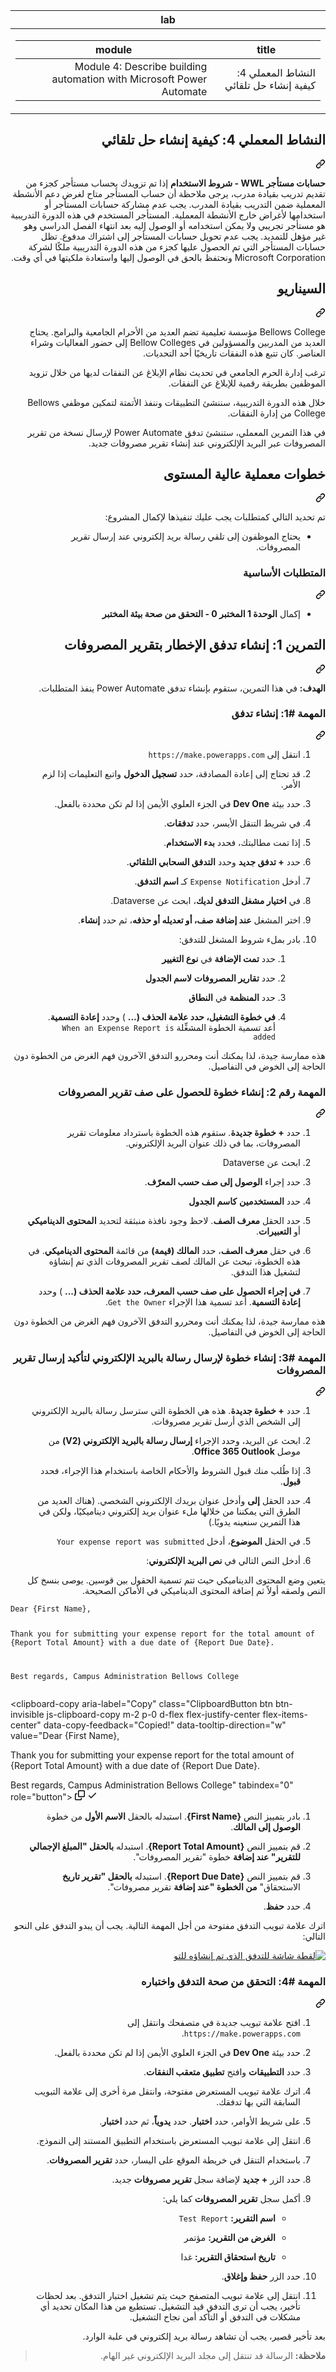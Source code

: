 <div class="Box-sc-g0xbh4-0 eoaCFS js-snippet-clipboard-copy-unpositioned undefined" data-hpc="true"><article class="markdown-body entry-content container-lg" itemprop="text"><markdown-accessiblity-table data-catalyst=""><table>
  <thead>
  <tr>
  <th>lab</th>
  </tr>
  </thead>
  <tbody>
  <tr>
  <td><div dir="rtl"><table>
  <thead>
  <tr>
  <th>title</th>
  <th>module</th>
  </tr>
  </thead>
  <tbody>
  <tr>
  <td><div dir="rtl">النشاط المعملي 4: كيفية إنشاء حل تلقائي</div></td>
  <td><div dir="rtl">Module 4: Describe building automation with Microsoft Power Automate</div></td>
  </tr>
  </tbody>
</table>
</div></td>
  </tr>
  </tbody>
</table></markdown-accessiblity-table>

<div class="markdown-heading" dir="rtl"><h1 tabindex="-1" class="heading-element" dir="rtl">النشاط المعملي 4: كيفية إنشاء حل تلقائي</h1><a id="user-content-النشاط-المعملي-4-كيفية-إنشاء-حل-تلقائي" class="anchor" aria-label="Permalink: النشاط المعملي 4: كيفية إنشاء حل تلقائي" href="#النشاط-المعملي-4-كيفية-إنشاء-حل-تلقائي"><svg class="octicon octicon-link" viewBox="0 0 16 16" version="1.1" width="16" height="16" aria-hidden="true"><path d="m7.775 3.275 1.25-1.25a3.5 3.5 0 1 1 4.95 4.95l-2.5 2.5a3.5 3.5 0 0 1-4.95 0 .751.751 0 0 1 .018-1.042.751.751 0 0 1 1.042-.018 1.998 1.998 0 0 0 2.83 0l2.5-2.5a2.002 2.002 0 0 0-2.83-2.83l-1.25 1.25a.751.751 0 0 1-1.042-.018.751.751 0 0 1-.018-1.042Zm-4.69 9.64a1.998 1.998 0 0 0 2.83 0l1.25-1.25a.751.751 0 0 1 1.042.018.751.751 0 0 1 .018 1.042l-1.25 1.25a3.5 3.5 0 1 1-4.95-4.95l2.5-2.5a3.5 3.5 0 0 1 4.95 0 .751.751 0 0 1-.018 1.042.751.751 0 0 1-1.042.018 1.998 1.998 0 0 0-2.83 0l-2.5 2.5a1.998 1.998 0 0 0 0 2.83Z"></path></svg></a></div>
<p dir="rtl"><strong>حسابات مستأجر WWL - شروط الاستخدام</strong> إذا تم تزويدك بحساب مستأجر كجزء من تقديم تدريب بقيادة مدرب، يرجى ملاحظة أن حساب المستأجر متاح لغرض دعم الأنشطة المعملية ضمن التدريب بقيادة المدرب. يجب عدم مشاركة حسابات المستأجر أو استخدامها لأغراض خارج الأنشطة المعملية. المستأجر المستخدم في هذه الدورة التدريبية هو مستأجر تجريبي ولا يمكن استخدامه أو الوصول إليه بعد انتهاء الفصل الدراسي وهو غير مؤهل للتمديد. يجب عدم تحويل حسابات المستأجر إلى اشتراك مدفوع. تظل حسابات المستأجر التي تم الحصول عليها كجزء من هذه الدورة التدريبية ملكًا لشركة Microsoft Corporation ونحتفظ بالحق في الوصول إليها واستعادة ملكيتها في أي وقت.</p>
<div class="markdown-heading" dir="rtl"><h2 tabindex="-1" class="heading-element" dir="rtl">السيناريو</h2><a id="user-content-السيناريو" class="anchor" aria-label="Permalink: السيناريو" href="#السيناريو"><svg class="octicon octicon-link" viewBox="0 0 16 16" version="1.1" width="16" height="16" aria-hidden="true"><path d="m7.775 3.275 1.25-1.25a3.5 3.5 0 1 1 4.95 4.95l-2.5 2.5a3.5 3.5 0 0 1-4.95 0 .751.751 0 0 1 .018-1.042.751.751 0 0 1 1.042-.018 1.998 1.998 0 0 0 2.83 0l2.5-2.5a2.002 2.002 0 0 0-2.83-2.83l-1.25 1.25a.751.751 0 0 1-1.042-.018.751.751 0 0 1-.018-1.042Zm-4.69 9.64a1.998 1.998 0 0 0 2.83 0l1.25-1.25a.751.751 0 0 1 1.042.018.751.751 0 0 1 .018 1.042l-1.25 1.25a3.5 3.5 0 1 1-4.95-4.95l2.5-2.5a3.5 3.5 0 0 1 4.95 0 .751.751 0 0 1-.018 1.042.751.751 0 0 1-1.042.018 1.998 1.998 0 0 0-2.83 0l-2.5 2.5a1.998 1.998 0 0 0 0 2.83Z"></path></svg></a></div>
<p dir="rtl">Bellows College مؤسسة تعليمية تضم العديد من الأحرام الجامعية والبرامج. يحتاج العديد من المدربين والمسؤولين في Bellow Colleges إلى حضور الفعاليات وشراء العناصر. كان تتبع هذه النفقات تاريخيًا أحد التحديات.</p>
<p dir="rtl">ترغب إدارة الحرم الجامعي في تحديث نظام الإبلاغ عن النفقات لديها من خلال تزويد الموظفين بطريقة رقمية للإبلاغ عن النفقات.</p>
<p dir="rtl">خلال هذه الدورة التدريبية، سننشئ التطبيقات وننفذ الأتمتة لتمكين موظفي Bellows College من إدارة النفقات.</p>
<p dir="rtl">في هذا التمرين المعملي، ستنشئ تدفق Power Automate لإرسال نسخة من تقرير المصروفات عبر البريد الإلكتروني عند إنشاء تقرير مصروفات جديد.</p>
<div class="markdown-heading" dir="rtl"><h2 tabindex="-1" class="heading-element" dir="rtl">خطوات معملية عالية المستوى</h2><a id="user-content-خطوات-معملية-عالية-المستوى" class="anchor" aria-label="Permalink: خطوات معملية عالية المستوى" href="#خطوات-معملية-عالية-المستوى"><svg class="octicon octicon-link" viewBox="0 0 16 16" version="1.1" width="16" height="16" aria-hidden="true"><path d="m7.775 3.275 1.25-1.25a3.5 3.5 0 1 1 4.95 4.95l-2.5 2.5a3.5 3.5 0 0 1-4.95 0 .751.751 0 0 1 .018-1.042.751.751 0 0 1 1.042-.018 1.998 1.998 0 0 0 2.83 0l2.5-2.5a2.002 2.002 0 0 0-2.83-2.83l-1.25 1.25a.751.751 0 0 1-1.042-.018.751.751 0 0 1-.018-1.042Zm-4.69 9.64a1.998 1.998 0 0 0 2.83 0l1.25-1.25a.751.751 0 0 1 1.042.018.751.751 0 0 1 .018 1.042l-1.25 1.25a3.5 3.5 0 1 1-4.95-4.95l2.5-2.5a3.5 3.5 0 0 1 4.95 0 .751.751 0 0 1-.018 1.042.751.751 0 0 1-1.042.018 1.998 1.998 0 0 0-2.83 0l-2.5 2.5a1.998 1.998 0 0 0 0 2.83Z"></path></svg></a></div>
<p dir="rtl">تم تحديد التالي كمتطلبات يجب عليك تنفيذها لإكمال المشروع:</p>
<ul dir="rtl">
<li>يحتاج الموظفون إلى تلقي رسالة بريد إلكتروني عند إرسال تقرير المصروفات.</li>
</ul>
<div class="markdown-heading" dir="rtl"><h3 tabindex="-1" class="heading-element" dir="rtl">المتطلبات الأساسية</h3><a id="user-content-المتطلبات-الأساسية" class="anchor" aria-label="Permalink: المتطلبات الأساسية" href="#المتطلبات-الأساسية"><svg class="octicon octicon-link" viewBox="0 0 16 16" version="1.1" width="16" height="16" aria-hidden="true"><path d="m7.775 3.275 1.25-1.25a3.5 3.5 0 1 1 4.95 4.95l-2.5 2.5a3.5 3.5 0 0 1-4.95 0 .751.751 0 0 1 .018-1.042.751.751 0 0 1 1.042-.018 1.998 1.998 0 0 0 2.83 0l2.5-2.5a2.002 2.002 0 0 0-2.83-2.83l-1.25 1.25a.751.751 0 0 1-1.042-.018.751.751 0 0 1-.018-1.042Zm-4.69 9.64a1.998 1.998 0 0 0 2.83 0l1.25-1.25a.751.751 0 0 1 1.042.018.751.751 0 0 1 .018 1.042l-1.25 1.25a3.5 3.5 0 1 1-4.95-4.95l2.5-2.5a3.5 3.5 0 0 1 4.95 0 .751.751 0 0 1-.018 1.042.751.751 0 0 1-1.042.018 1.998 1.998 0 0 0-2.83 0l-2.5 2.5a1.998 1.998 0 0 0 0 2.83Z"></path></svg></a></div>
<ul dir="rtl">
<li>إكمال <strong>الوحدة 1 المختبر 0 - التحقق من صحة بيئة المختبر</strong></li>
</ul>
<div class="markdown-heading" dir="rtl"><h2 tabindex="-1" class="heading-element" dir="rtl">التمرين 1: إنشاء تدفق الإخطار بتقرير المصروفات</h2><a id="user-content-التمرين-1-إنشاء-تدفق-الإخطار-بتقرير-المصروفات" class="anchor" aria-label="Permalink: التمرين 1: إنشاء تدفق الإخطار بتقرير المصروفات" href="#التمرين-1-إنشاء-تدفق-الإخطار-بتقرير-المصروفات"><svg class="octicon octicon-link" viewBox="0 0 16 16" version="1.1" width="16" height="16" aria-hidden="true"><path d="m7.775 3.275 1.25-1.25a3.5 3.5 0 1 1 4.95 4.95l-2.5 2.5a3.5 3.5 0 0 1-4.95 0 .751.751 0 0 1 .018-1.042.751.751 0 0 1 1.042-.018 1.998 1.998 0 0 0 2.83 0l2.5-2.5a2.002 2.002 0 0 0-2.83-2.83l-1.25 1.25a.751.751 0 0 1-1.042-.018.751.751 0 0 1-.018-1.042Zm-4.69 9.64a1.998 1.998 0 0 0 2.83 0l1.25-1.25a.751.751 0 0 1 1.042.018.751.751 0 0 1 .018 1.042l-1.25 1.25a3.5 3.5 0 1 1-4.95-4.95l2.5-2.5a3.5 3.5 0 0 1 4.95 0 .751.751 0 0 1-.018 1.042.751.751 0 0 1-1.042.018 1.998 1.998 0 0 0-2.83 0l-2.5 2.5a1.998 1.998 0 0 0 0 2.83Z"></path></svg></a></div>
<p dir="rtl"><strong>الهدف:</strong> في هذا التمرين، ستقوم بإنشاء تدفق Power Automate ينفذ المتطلبات.</p>
<div class="markdown-heading" dir="rtl"><h3 tabindex="-1" class="heading-element" dir="rtl">المهمة #1: إنشاء تدفق</h3><a id="user-content-المهمة-1-إنشاء-تدفق" class="anchor" aria-label="Permalink: المهمة #1: إنشاء تدفق" href="#المهمة-1-إنشاء-تدفق"><svg class="octicon octicon-link" viewBox="0 0 16 16" version="1.1" width="16" height="16" aria-hidden="true"><path d="m7.775 3.275 1.25-1.25a3.5 3.5 0 1 1 4.95 4.95l-2.5 2.5a3.5 3.5 0 0 1-4.95 0 .751.751 0 0 1 .018-1.042.751.751 0 0 1 1.042-.018 1.998 1.998 0 0 0 2.83 0l2.5-2.5a2.002 2.002 0 0 0-2.83-2.83l-1.25 1.25a.751.751 0 0 1-1.042-.018.751.751 0 0 1-.018-1.042Zm-4.69 9.64a1.998 1.998 0 0 0 2.83 0l1.25-1.25a.751.751 0 0 1 1.042.018.751.751 0 0 1 .018 1.042l-1.25 1.25a3.5 3.5 0 1 1-4.95-4.95l2.5-2.5a3.5 3.5 0 0 1 4.95 0 .751.751 0 0 1-.018 1.042.751.751 0 0 1-1.042.018 1.998 1.998 0 0 0-2.83 0l-2.5 2.5a1.998 1.998 0 0 0 0 2.83Z"></path></svg></a></div>
<ol dir="rtl">
<li>
<p dir="rtl">انتقل إلى <code>https://make.powerapps.com</code></p>
</li>
<li>
<p dir="rtl">قد تحتاج إلى إعادة المصادقة، حدد <strong>تسجيل الدخول</strong> واتبع التعليمات إذا لزم الأمر.</p>
</li>
<li>
<p dir="rtl">حدد بيئة <strong>Dev One</strong> في الجزء العلوي الأيمن إذا لم تكن محددة بالفعل.</p>
</li>
<li>
<p dir="rtl">في شريط التنقل الأيسر، حدد <strong>تدفقات</strong>.</p>
</li>
<li>
<p dir="rtl">إذا تمت مطالبتك، فحدد <strong>بدء الاستخدام</strong>.</p>
</li>
<li>
<p dir="rtl">حدد <strong>+ تدفق جديد</strong> وحدد <strong>التدفق السحابي التلقائي</strong>.</p>
</li>
<li>
<p dir="rtl">أدخل <code>Expense Notification</code> كـ <strong>اسم التدفق</strong>.</p>
</li>
<li>
<p dir="rtl">في <strong>اختيار مشغل التدفق لديك</strong>، ابحث عن Dataverse.</p>
</li>
<li>
<p dir="rtl">اختر المشغل <strong>عند إضافة صف، أو تعديله أو حذفه</strong>، ثم حدد <strong>إنشاء</strong>.</p>
</li>
<li>
<p dir="rtl">بادر بملء شروط المشغل للتدفق:</p>
<ol dir="rtl">
<li>
<p dir="rtl">حدد <strong>تمت الإضافة</strong> في <strong>نوع التغيير</strong></p>
</li>
<li>
<p dir="rtl">حدد <strong>تقارير المصروفات</strong> <strong>لاسم الجدول</strong></p>
</li>
<li>
<p dir="rtl">حدد <strong>المنظمة</strong> في <strong>النطاق</strong></p>
</li>
<li>
<p dir="rtl"><strong>في خطوة التشغيل، حدد علامة الحذف (...</strong> ) وحدد <strong>إعادة التسمية</strong>. أعد تسمية الخطوة المشغِّلة <code>When an Expense Report is added</code></p>
</li>
</ol>
</li>
</ol>
<p dir="rtl">هذه ممارسة جيدة، لذا يمكنك أنت ومحررو التدفق الآخرون فهم الغرض من الخطوة دون الحاجة إلى الخوض في التفاصيل.</p>
<div class="markdown-heading" dir="rtl"><h3 tabindex="-1" class="heading-element" dir="rtl">المهمة رقم 2: إنشاء خطوة للحصول على صف تقرير المصروفات</h3><a id="user-content-المهمة-رقم-2-إنشاء-خطوة-للحصول-على-صف-تقرير-المصروفات" class="anchor" aria-label="Permalink: المهمة رقم 2: إنشاء خطوة للحصول على صف تقرير المصروفات" href="#المهمة-رقم-2-إنشاء-خطوة-للحصول-على-صف-تقرير-المصروفات"><svg class="octicon octicon-link" viewBox="0 0 16 16" version="1.1" width="16" height="16" aria-hidden="true"><path d="m7.775 3.275 1.25-1.25a3.5 3.5 0 1 1 4.95 4.95l-2.5 2.5a3.5 3.5 0 0 1-4.95 0 .751.751 0 0 1 .018-1.042.751.751 0 0 1 1.042-.018 1.998 1.998 0 0 0 2.83 0l2.5-2.5a2.002 2.002 0 0 0-2.83-2.83l-1.25 1.25a.751.751 0 0 1-1.042-.018.751.751 0 0 1-.018-1.042Zm-4.69 9.64a1.998 1.998 0 0 0 2.83 0l1.25-1.25a.751.751 0 0 1 1.042.018.751.751 0 0 1 .018 1.042l-1.25 1.25a3.5 3.5 0 1 1-4.95-4.95l2.5-2.5a3.5 3.5 0 0 1 4.95 0 .751.751 0 0 1-.018 1.042.751.751 0 0 1-1.042.018 1.998 1.998 0 0 0-2.83 0l-2.5 2.5a1.998 1.998 0 0 0 0 2.83Z"></path></svg></a></div>
<ol dir="rtl">
<li>
<p dir="rtl">حدد <strong>+ خطوة جديدة</strong>. ستقوم هذه الخطوة باسترداد معلومات تقرير المصروفات، بما في ذلك عنوان البريد الإلكتروني.</p>
</li>
<li>
<p dir="rtl">ابحث عن Dataverse</p>
</li>
<li>
<p dir="rtl">حدد إجراء <strong>الوصول إلى صف حسب المعرّف</strong>.</p>
</li>
<li>
<p dir="rtl">حدد <strong>المستخدمين</strong> <strong>كاسم الجدول</strong></p>
</li>
<li>
<p dir="rtl">حدد الحقل <strong>معرف الصف</strong>. لاحظ وجود نافذة منبثقة لتحديد <strong>المحتوى الديناميكي</strong> أو <strong>التعبيرات</strong>.</p>
</li>
<li>
<p dir="rtl">في حقل <strong>معرف الصف</strong>، حدد <strong>المالك (قيمة)</strong> من قائمة <strong>المحتوى الديناميكي</strong>. في هذه الخطوة، تبحث عن المالك لصف تقرير المصروفات الذي تم إنشاؤه لتشغيل هذا التدفق.</p>
</li>
<li>
<p dir="rtl"><strong>في إجراء الحصول على صف حسب المعرف، حدد علامة الحذف (...</strong> ) وحدد <strong>إعادة التسمية</strong>. أعد تسمية هذا الإجراء <code>Get the Owner</code>.</p>
</li>
</ol>
<p dir="rtl">هذه ممارسة جيدة، لذا يمكنك أنت ومحررو التدفق الآخرون فهم الغرض من الخطوة دون الحاجة إلى الخوض في التفاصيل.</p>
<div class="markdown-heading" dir="rtl"><h3 tabindex="-1" class="heading-element" dir="rtl">المهمة #3: إنشاء خطوة لإرسال رسالة بالبريد الإلكتروني لتأكيد إرسال تقرير المصروفات</h3><a id="user-content-المهمة-3-إنشاء-خطوة-لإرسال-رسالة-بالبريد-الإلكتروني-لتأكيد-إرسال-تقرير-المصروفات" class="anchor" aria-label="Permalink: المهمة #3: إنشاء خطوة لإرسال رسالة بالبريد الإلكتروني لتأكيد إرسال تقرير المصروفات" href="#المهمة-3-إنشاء-خطوة-لإرسال-رسالة-بالبريد-الإلكتروني-لتأكيد-إرسال-تقرير-المصروفات"><svg class="octicon octicon-link" viewBox="0 0 16 16" version="1.1" width="16" height="16" aria-hidden="true"><path d="m7.775 3.275 1.25-1.25a3.5 3.5 0 1 1 4.95 4.95l-2.5 2.5a3.5 3.5 0 0 1-4.95 0 .751.751 0 0 1 .018-1.042.751.751 0 0 1 1.042-.018 1.998 1.998 0 0 0 2.83 0l2.5-2.5a2.002 2.002 0 0 0-2.83-2.83l-1.25 1.25a.751.751 0 0 1-1.042-.018.751.751 0 0 1-.018-1.042Zm-4.69 9.64a1.998 1.998 0 0 0 2.83 0l1.25-1.25a.751.751 0 0 1 1.042.018.751.751 0 0 1 .018 1.042l-1.25 1.25a3.5 3.5 0 1 1-4.95-4.95l2.5-2.5a3.5 3.5 0 0 1 4.95 0 .751.751 0 0 1-.018 1.042.751.751 0 0 1-1.042.018 1.998 1.998 0 0 0-2.83 0l-2.5 2.5a1.998 1.998 0 0 0 0 2.83Z"></path></svg></a></div>
<ol dir="rtl">
<li>
<p dir="rtl">حدد <strong>+ خطوة جديدة</strong>. هذه هي الخطوة التي سترسل رسالة بالبريد الإلكتروني إلى الشخص الذي أرسل تقرير مصروفات.</p>
</li>
<li>
<p dir="rtl">ابحث عن البريد، وحدد الإجراء <strong>إرسال رسالة بالبريد الإلكتروني (V2)</strong> من موصل <strong>Office 365 Outlook</strong>.</p>
</li>
<li>
<p dir="rtl">إذا طُلب منك قبول الشروط والأحكام الخاصة باستخدام هذا الإجراء، فحدد <strong>قبول</strong>.</p>
</li>
<li>
<p dir="rtl">حدد الحقل <strong>إلى</strong> وأدخل عنوان بريدك الإلكتروني الشخصي. (هناك العديد من الطرق التي يمكننا من خلالها ملء عنوان بريد إلكتروني ديناميكيًا، ولكن في هذا التمرين سنعينه يدويًا.)</p>
</li>
<li>
<p dir="rtl">في الحقل <strong>الموضوع</strong>، أدخل <code>Your expense report was submitted</code></p>
</li>
<li>
<p dir="rtl">أدخل النص التالي في <strong>نص البريد الإلكتروني</strong>:</p>
</li>
</ol>
<p dir="rtl">يتعين وضع المحتوى الديناميكي حيث تتم تسمية الحقول بين قوسين. يوصى بنسخ كل النص ولصقه أولاً ثم إضافة المحتوى الديناميكي في الأماكن الصحيحة.</p>
<div class="snippet-clipboard-content notranslate position-relative overflow-auto"><pre class="notranslate"><code>Dear {First Name},

Thank you for submitting your expense report for the total amount of {Report Total Amount} with a due date of {Report Due Date}.

 
Best regards,
Campus Administration
Bellows College
</code></pre><div class="zeroclipboard-container">
    <clipboard-copy aria-label="Copy" class="ClipboardButton btn btn-invisible js-clipboard-copy m-2 p-0 d-flex flex-justify-center flex-items-center" data-copy-feedback="Copied!" data-tooltip-direction="w" value="Dear {First Name},

Thank you for submitting your expense report for the total amount of {Report Total Amount} with a due date of {Report Due Date}.

 
Best regards,
Campus Administration
Bellows College" tabindex="0" role="button">
      <svg aria-hidden="true" height="16" viewBox="0 0 16 16" version="1.1" width="16" data-view-component="true" class="octicon octicon-copy js-clipboard-copy-icon">
    <path d="M0 6.75C0 5.784.784 5 1.75 5h1.5a.75.75 0 0 1 0 1.5h-1.5a.25.25 0 0 0-.25.25v7.5c0 .138.112.25.25.25h7.5a.25.25 0 0 0 .25-.25v-1.5a.75.75 0 0 1 1.5 0v1.5A1.75 1.75 0 0 1 9.25 16h-7.5A1.75 1.75 0 0 1 0 14.25Z"></path><path d="M5 1.75C5 .784 5.784 0 6.75 0h7.5C15.216 0 16 .784 16 1.75v7.5A1.75 1.75 0 0 1 14.25 11h-7.5A1.75 1.75 0 0 1 5 9.25Zm1.75-.25a.25.25 0 0 0-.25.25v7.5c0 .138.112.25.25.25h7.5a.25.25 0 0 0 .25-.25v-7.5a.25.25 0 0 0-.25-.25Z"></path>
</svg>
      <svg aria-hidden="true" height="16" viewBox="0 0 16 16" version="1.1" width="16" data-view-component="true" class="octicon octicon-check js-clipboard-check-icon color-fg-success d-none">
    <path d="M13.78 4.22a.75.75 0 0 1 0 1.06l-7.25 7.25a.75.75 0 0 1-1.06 0L2.22 9.28a.751.751 0 0 1 .018-1.042.751.751 0 0 1 1.042-.018L6 10.94l6.72-6.72a.75.75 0 0 1 1.06 0Z"></path>
</svg>
    </clipboard-copy>
  </div></div>
<ol dir="rtl">
<li>
<p dir="rtl">بادر بتمييز النص <strong>{First Name}</strong>. استبدله بالحقل <strong>الاسم الأول</strong> من خطوة <strong>الوصول إلى المالك</strong>.</p>
</li>
<li>
<p dir="rtl">قم بتمييز النص <strong>{Report Total Amount}</strong>. استبدله <strong>بالحقل "المبلغ الإجمالي للتقرير" عند إضافة</strong> خطوة "تقرير المصروفات".</p>
</li>
<li>
<p dir="rtl">قم بتمييز النص <strong>{Report Due Date}</strong>. استبدله <strong>بالحقل "تقرير تاريخ</strong> الاستحقاق" <strong>من الخطوة "عند إضافة</strong> تقرير مصروفات".</p>
</li>
<li>
<p dir="rtl">حدد <strong>حفظ</strong>.</p>
</li>
</ol>
<p dir="rtl">اترك علامة تبويب التدفق مفتوحة من أجل المهمة التالية. يجب أن يبدو التدفق على النحو التالي:</p>
<p dir="rtl"><a target="_blank" rel="noopener noreferrer" href="https://github.com/MicrosoftLearning/PL-900-Microsoft-Power-Platform-Fundamentals.ar-sa/blob/OLPRODLOC/Instructions/Labs/media/lab-4-create-an-automated-solution-01.png"><img src="https://github.com/MicrosoftLearning/PL-900-Microsoft-Power-Platform-Fundamentals.ar-sa/blob/OLPRODLOC/Instructions/Labs/media/lab-4-create-an-automated-solution-01.png" alt="لقطة شاشة للتدفق الذي تم إنشاؤه للتو" style="max-width: 100%;"></a></p>
<div class="markdown-heading" dir="rtl"><h3 tabindex="-1" class="heading-element" dir="rtl">المهمة #4: التحقق من صحة التدفق واختباره</h3><a id="user-content-المهمة-4-التحقق-من-صحة-التدفق-واختباره" class="anchor" aria-label="Permalink: المهمة #4: التحقق من صحة التدفق واختباره" href="#المهمة-4-التحقق-من-صحة-التدفق-واختباره"><svg class="octicon octicon-link" viewBox="0 0 16 16" version="1.1" width="16" height="16" aria-hidden="true"><path d="m7.775 3.275 1.25-1.25a3.5 3.5 0 1 1 4.95 4.95l-2.5 2.5a3.5 3.5 0 0 1-4.95 0 .751.751 0 0 1 .018-1.042.751.751 0 0 1 1.042-.018 1.998 1.998 0 0 0 2.83 0l2.5-2.5a2.002 2.002 0 0 0-2.83-2.83l-1.25 1.25a.751.751 0 0 1-1.042-.018.751.751 0 0 1-.018-1.042Zm-4.69 9.64a1.998 1.998 0 0 0 2.83 0l1.25-1.25a.751.751 0 0 1 1.042.018.751.751 0 0 1 .018 1.042l-1.25 1.25a3.5 3.5 0 1 1-4.95-4.95l2.5-2.5a3.5 3.5 0 0 1 4.95 0 .751.751 0 0 1-.018 1.042.751.751 0 0 1-1.042.018 1.998 1.998 0 0 0-2.83 0l-2.5 2.5a1.998 1.998 0 0 0 0 2.83Z"></path></svg></a></div>
<ol dir="rtl">
<li>
<p dir="rtl">افتح علامة تبويب جديدة في متصفحك وانتقل إلى <code>https://make.powerapps.com</code>.</p>
</li>
<li>
<p dir="rtl">حدد بيئة <strong>Dev One</strong> في الجزء العلوي الأيمن إذا لم تكن محددة بالفعل.</p>
</li>
<li>
<p dir="rtl">حدد <strong>التطبيقات</strong> وافتح <strong>تطبيق متعقب النفقات</strong>.</p>
</li>
<li>
<p dir="rtl">اترك علامة تبويب المستعرض مفتوحة، وانتقل مرة أخرى إلى علامة التبويب السابقة التي بها تدفقك.</p>
</li>
<li>
<p dir="rtl">على شريط الأوامر، حدد <strong>اختبار</strong>. حدد <strong>يدوياً</strong>، ثم حدد <strong>اختبار</strong>.</p>
</li>
<li>
<p dir="rtl">انتقل إلى علامة تبويب المستعرض باستخدام التطبيق المستند إلى النموذج.</p>
</li>
<li>
<p dir="rtl">باستخدام التنقل في خريطة الموقع على اليسار، حدد <strong>تقرير المصروفات</strong>.</p>
</li>
<li>
<p dir="rtl">حدد الزر <strong>+ جديد</strong> لإضافة سجل <strong>تقرير مصروفات</strong> جديد.</p>
</li>
<li>
<p dir="rtl">أكمل سجل <strong>تقرير المصروفات</strong> كما يلي:</p>
<ul dir="rtl">
<li>
<p dir="rtl"><strong>اسم التقرير:</strong> <code>Test Report</code></p>
</li>
<li>
<p dir="rtl"><strong>الغرض من التقرير:</strong> مؤتمر</p>
</li>
<li>
<p dir="rtl"><strong>تاريخ استحقاق التقرير:</strong> غدا</p>
</li>
</ul>
</li>
<li>
<p dir="rtl">حدد الزر <strong>حفظ وإغلاق</strong>.</p>
</li>
<li>
<p dir="rtl">انتقل إلى علامة تبويب المتصفح حيث يتم تشغيل اختبار التدفق. بعد لحظات تأخير، يجب أن ترى التدفق قيد التشغيل. تستطيع من هذا المكان تحديد أي مشكلات في التدفق أو التأكد أمن نجاح التشغيل.</p>
</li>
</ol>
<p dir="rtl">بعد تأخير قصير، يجب أن تشاهد رسالة بريد إلكتروني في علبة الوارد.</p>
<blockquote>
<p dir="rtl"><strong>ملاحظة:</strong> الرسالة قد تنتقل إلى مجلد البريد الإلكتروني غير الهام.</p>
</blockquote>
</article></div>
